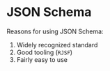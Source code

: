 # JSON Schema

Reasons for using JSON Schema:

1. Widely recognized standard
2. Good tooling (`RJSF`)
3. Fairly easy to use
